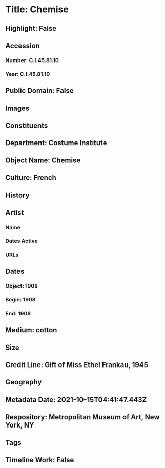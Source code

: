 # Title: Chemise
## Highlight: False
## Accession
### Number: C.I.45.81.10
### Year: C.I.45.81.10
## Public Domain: False
## Images
## Constituents
## Department: Costume Institute
## Object Name: Chemise
## Culture: French
## History
## Artist
### Name
### Dates Active
### URLs
## Dates
### Object: 1908
### Begin: 1908
### End: 1908
## Medium: cotton
## Size
## Credit Line: Gift of Miss Ethel Frankau, 1945
## Geography
## Metadata Date: 2021-10-15T04:41:47.443Z
## Respository: Metropolitan Museum of Art, New York, NY
## Tags
## Timeline Work: False